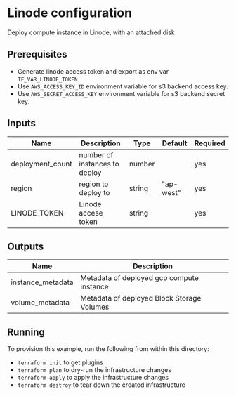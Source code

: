 # Linode configuration

 Deploy compute instance in Linode, with an attached disk

## Prerequisites

- Generate linode access token and export as env var `TF_VAR_LINODE_TOKEN`
- Use `AWS_ACCESS_KEY_ID` environment variable for s3 backend access key.
- Use `AWS_SECRET_ACCESS_KEY` environment variable for s3 backend secret key.

## Inputs

| Name             	| Description                   	| Type   	| Default   	| Required 	|
|------------------	|-------------------------------	|--------	|-----------	|----------	|
| deployment_count 	| number of instances to deploy 	| number 	|           	| yes      	|
| region           	| region to deploy to           	| string 	| "ap-west" 	| yes      	|
| LINODE_TOKEN     	| Linode accese token           	| string 	|           	| yes      	|

## Outputs

| Name              	| Description                                	|
|-------------------	|--------------------------------------------	|
| instance_metadata 	| Metadata of deployed gcp compute instance  	|
| volume_metadata   	| Metadata of deployed Block Storage Volumes 	|

## Running

To provision this example, run the following from within this directory:

- `terraform init` to get plugins
- `terraform plan` to dry-run the infrastructure changes
- `terraform apply` to apply the infrastructure changes
- `terraform destroy` to tear down the created infrastructure
